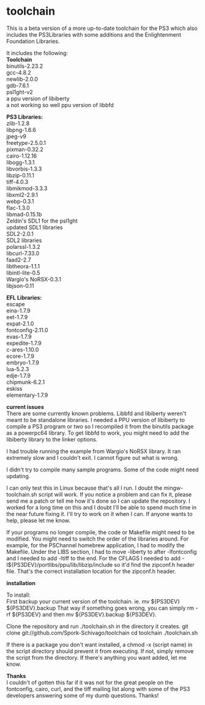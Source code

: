 toolchain
=========

This is a beta version of a more up-to-date toolchain for the PS3 which also includes
the PS3Libraries with some additions and the Enlightenment Foundation Libraries.

It includes the following: <br>
  <b>Toolchain</b> <br>
  binutils-2.23.2 <br>
  gcc-4.8.2 <br>
  newlib-2.0.0 <br>
  gdb-7.6.1 <br>
  psl1ght-v2 <br>
  a ppu version of libiberty <br>
  a not working so well ppu version of libbfd <br>

  <b>PS3 Libraries:</b> <br>
  zlib-1.2.8 <br>
  libpng-1.6.6 <br>
  jpeg-v9 <br>
  freetype-2.5.0.1 <br>
  pixman-0.32.2 <br>
  cairo-1.12.16 <br>
  libogg-1.3.1 <br>
  libvorbis-1.3.3 <br>
  libzip-0.11.1 <br>
  tiff-4.0.3 <br>
  libmikmod-3.3.3 <br>
  libxml2-2.9.1 <br>
  webp-0.3.1 <br>
  flac-1.3.0 <br>
  libmad-0.15.1b <br>
  Zeldin's SDL1 for the psl1ght <br>
  updated SDL1 libraries <br>
  SDL2-2.0.1 <br>
  SDL2 libraries <br>
  polarssl-1.3.2 <br>
  libcurl-7.33.0 <br>
  faad2-2.7 <br>
  libtheora-1.1.1 <br>
  libintl-lite-0.5 <br>
  Wargio's NoRSX-0.3.1 <br>
  libjson-0.11 <br>

  <b>EFL Libraries:</b> <br>
  escape <br>
  eina-1.7.9 <br>
  eet-1.7.9 <br>
  expat-2.1.0 <br>
  fontconfig-2.11.0 <br>
  evas-1.7.9 <br>
  expedite-1.7.9 <br>
  c-ares-1.10.0 <br>
  ecore-1.7.9 <br>
  embryo-1.7.9 <br>
  lua-5.2.3 <br>
  edje-1.7.9 <br>
  chipmunk-6.2.1 <br>
  eskiss <br>
  elementary-1.7.9 <br>

  <b>current issues</b> <br>
  There are some currently known problems.  Libbfd and libiberty weren't meant to be standalone libraries.  I needed
  a PPU version of libiberty to compile a PS3 program or two so I recompiled it from the binutils package as a
  powerpc64 library.  To get libbfd to work, you might need to add the libiberty library to the linker options.
  
  I had trouble running the example from Wargio's NoRSX library.  It ran extremely slow and I couldn't exit.  I cannot
  figure out what is wrong.
  
  I didn't try to compile many sample programs.  Some of the code might need updating.
  
  I can only test this in Linux because that's all I run.  I doubt the mingw-toolchain.sh script will work.  If you
  notice a problem and can fix it, please send me a patch or tell me how it's done so I can update the repository.
  I worked for a long time on this and I doubt I'll be able to spend much time in the near future fixing it.  I'll try to
  work on it when I can.  If anyone wants to help, please let me know.
  
  If your programs no longer compile, the code or Makefile might need to be modified.  You might need to switch the order
  of the libraries around.  For example, for the PSChannel homebrew application, I had to modify the Makefile.  Under the
  LIBS section, I had to move -liberty to after -lfontconfig and I needed to add -ltiff to the end.  For the CFLAGS I
  needed to add -I${PS3DEV}/portlibs/ppu/lib/libzip/include so it'd find the zipconf.h header file.  That's the correct
  installation location for the zipconf.h header.
  
  <b>installation</b> <br>
  
  To install: <br>
   First backup your current version of the toolchain.
   ie. mv ${PS3DEV} ${PS3DEV}.backup
   That way if something goes wrong, you can simply rm -rf ${PS3DEV} and then mv ${PS3DEV}.backup ${PS3DEV}.
   
   Clone the repository and run ./toolchain.sh in the directory it creates.
   git clone git://github.com/Spork-Schivago/toolchain
   cd toolchain
   ./toolchain.sh
   
   If there is a package you don't want installed, a chmod -x (script name) in the script directory should prevent it
   from executing.  If not, simply remove the script from the directory.  If there's anything you want added, let me 
   know.
   
   <b>Thanks</b> <br>
   I couldn't of gotten this far if it was not for the great people on the fontconfig, cairo, curl, and the tiff
   mailing list along with some of the PS3 developers answering some of my dumb questions.  Thanks!
   
